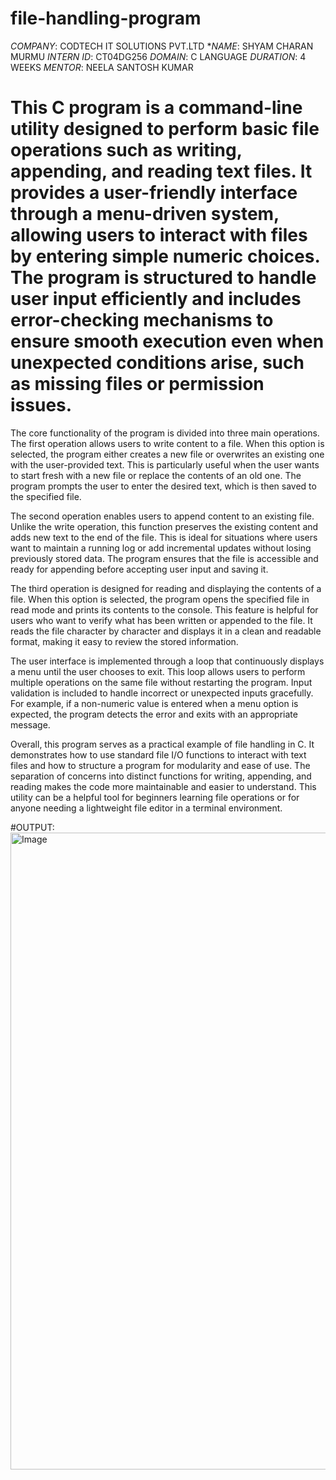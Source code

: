 # file-handling-program
*COMPANY*: CODTECH IT SOLUTIONS PVT.LTD
**NAME*: SHYAM CHARAN MURMU
*INTERN ID*: CT04DG256
*DOMAIN*: C LANGUAGE
*DURATION*: 4 WEEKS
*MENTOR*: NEELA SANTOSH KUMAR
# This C program is a command-line utility designed to perform basic file operations such as writing, appending, and reading text files. It provides a user-friendly interface through a menu-driven system, allowing users to interact with files by entering simple numeric choices. The program is structured to handle user input efficiently and includes error-checking mechanisms to ensure smooth execution even when unexpected conditions arise, such as missing files or permission issues.

The core functionality of the program is divided into three main operations. The first operation allows users to write content to a file. When this option is selected, the program either creates a new file or overwrites an existing one with the user-provided text. This is particularly useful when the user wants to start fresh with a new file or replace the contents of an old one. The program prompts the user to enter the desired text, which is then saved to the specified file.

The second operation enables users to append content to an existing file. Unlike the write operation, this function preserves the existing content and adds new text to the end of the file. This is ideal for situations where users want to maintain a running log or add incremental updates without losing previously stored data. The program ensures that the file is accessible and ready for appending before accepting user input and saving it.

The third operation is designed for reading and displaying the contents of a file. When this option is selected, the program opens the specified file in read mode and prints its contents to the console. This feature is helpful for users who want to verify what has been written or appended to the file. It reads the file character by character and displays it in a clean and readable format, making it easy to review the stored information.

The user interface is implemented through a loop that continuously displays a menu until the user chooses to exit. This loop allows users to perform multiple operations on the same file without restarting the program. Input validation is included to handle incorrect or unexpected inputs gracefully. For example, if a non-numeric value is entered when a menu option is expected, the program detects the error and exits with an appropriate message.

Overall, this program serves as a practical example of file handling in C. It demonstrates how to use standard file I/O functions to interact with text files and how to structure a program for modularity and ease of use. The separation of concerns into distinct functions for writing, appending, and reading makes the code more maintainable and easier to understand. This utility can be a helpful tool for beginners learning file operations or for anyone needing a lightweight file editor in a terminal environment.


#OUTPUT: 
<img width="1919" height="1019" alt="Image" src="https://github.com/user-attachments/assets/1f4acf56-4c8e-4dc9-ae27-98f258a30f48" />

